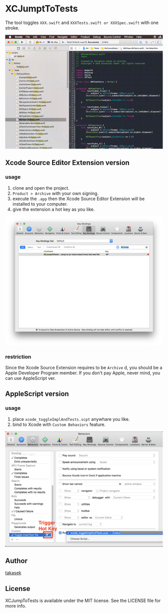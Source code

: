 # XCJumptToTests

The tool toggles `XXX.swift` and `XXXTests.swift or XXXSpec.swift` with one stroke.

![demo.gif](images/demo.gif)

## Xcode Source Editor Extension version

### usage

1. clone and open the project.
2. `Product > Archive` with your own signing.
3. execute the `.app` then the Xcode Source Editor Extension will be installed to your computer.
4. give the extension a hot key as you like.

![extension hotkey](images/extension_hotkey.png)

### restriction

Since the Xcode Source Extension requires to be `Archive` d, you should be a Apple Developer Program member.
If you don't pay Apple, never mind, you can use AppleScript ver.

## AppleScript version

### usage

1. place `xcode_toggleImplAndTests.scpt` anywhare you like.
2. bind to Xcode with `Custom Behaviors` feature.

![extension hotkey](images/behavior.png)

## Author

[takasek](https://twitter.com/takasek)

## License

XCJumpToTests is available under the MIT license. See the LICENSE file for more info.

